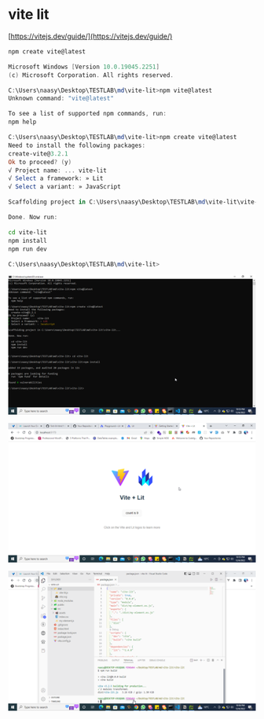 # vite lit

[https://vitejs.dev/guide/](https://vitejs.dev/guide/)

```bash
npm create vite@latest
```

```powershell
Microsoft Windows [Version 10.0.19045.2251]
(c) Microsoft Corporation. All rights reserved.
```

```powershell
C:\Users\naasy\Desktop\TESTLAB\md\vite-lit>npm vite@latest
Unknown command: "vite@latest"
```

```powershell
To see a list of supported npm commands, run:
npm help
```

```powershell
C:\Users\naasy\Desktop\TESTLAB\md\vite-lit>npm create vite@latest
Need to install the following packages:
create-vite@3.2.1
Ok to proceed? (y)
√ Project name: ... vite-lit
√ Select a framework: » Lit
√ Select a variant: » JavaScript
```

```powershell
Scaffolding project in C:\Users\naasy\Desktop\TESTLAB\md\vite-lit\vite-lit...
```

```powershell
Done. Now run:
```

```bash
cd vite-lit
npm install
npm run dev
```

```powershell
C:\Users\naasy\Desktop\TESTLAB\md\vite-lit>
```

![Untitled](vite%20lit%20c943848e851c47eb81aecd6a80283594/Untitled.png)

![Untitled](vite%20lit%20c943848e851c47eb81aecd6a80283594/Untitled%201.png)

![Untitled](vite%20lit%20c943848e851c47eb81aecd6a80283594/Untitled%202.png)